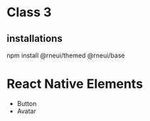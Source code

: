 # Class 3

## installations
npm install @rneui/themed @rneui/base

# React Native Elements
- Button
- Avatar